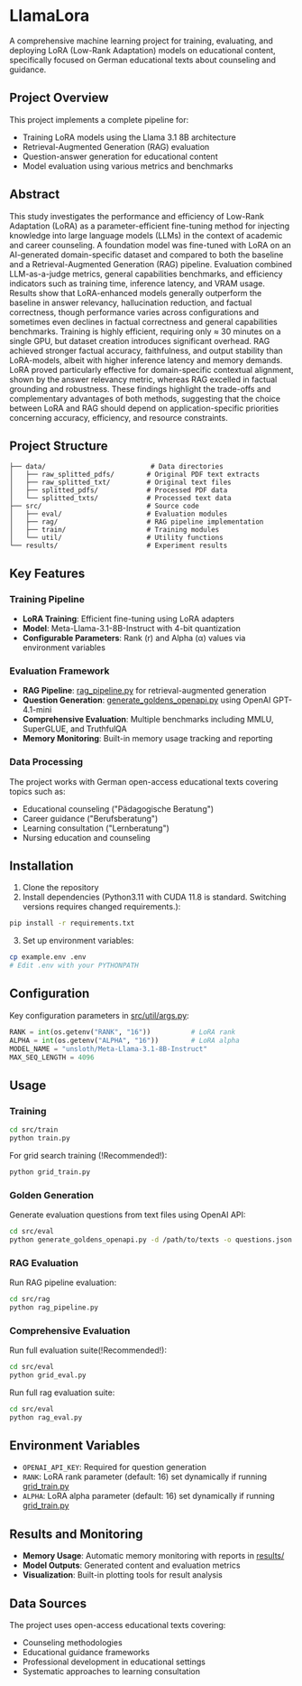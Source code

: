 # LlamaLora

A comprehensive machine learning project for training, evaluating, and deploying LoRA (Low-Rank Adaptation) models on educational content, specifically focused on German educational texts about counseling and guidance.

## Project Overview

This project implements a complete pipeline for:
- Training LoRA models using the Llama 3.1 8B architecture
- Retrieval-Augmented Generation (RAG) evaluation
- Question-answer generation for educational content
- Model evaluation using various metrics and benchmarks

## Abstract

This study investigates the performance and efficiency of Low-Rank Adaptation (LoRA) as a parameter-efficient fine-tuning method for injecting knowledge into large language models (LLMs) in the context of academic and career counseling. A foundation model was fine-tuned with LoRA on an AI-generated domain-specific dataset and compared to both the baseline and a Retrieval-Augmented Generation (RAG) pipeline. Evaluation combined LLM-as-a-judge metrics, general capabilities benchmarks, and efficiency indicators such as training time, inference latency, and VRAM usage. Results show that LoRA-enhanced models generally outperform the baseline in answer relevancy, hallucination reduction, and factual correctness, though performance varies across configurations and sometimes even declines in factual correctness and general capabilities benchmarks. Training is highly efficient, requiring only $\approx$ 30 minutes on a single GPU, but dataset creation introduces significant overhead. RAG achieved stronger factual accuracy, faithfulness, and output stability than LoRA-models, albeit with higher inference latency and memory demands. LoRA proved particularly effective for domain-specific contextual alignment, shown by the answer relevancy metric, whereas RAG excelled in factual grounding and robustness. These findings highlight the trade-offs and complementary advantages of both methods, suggesting that the choice between LoRA and RAG should depend on application-specific priorities concerning accuracy, efficiency, and resource constraints.

## Project Structure

```
├── data/                          # Data directories
│   ├── raw_splitted_pdfs/        # Original PDF text extracts
│   ├── raw_splitted_txt/         # Original text files
│   ├── splitted_pdfs/            # Processed PDF data
│   └── splitted_txts/            # Processed text data
├── src/                          # Source code
│   ├── eval/                     # Evaluation modules
│   ├── rag/                      # RAG pipeline implementation
│   ├── train/                    # Training modules
│   └── util/                     # Utility functions
└── results/                      # Experiment results
```

## Key Features

### Training Pipeline
- **LoRA Training**: Efficient fine-tuning using LoRA adapters
- **Model**: Meta-Llama-3.1-8B-Instruct with 4-bit quantization
- **Configurable Parameters**: Rank (r) and Alpha (α) values via environment variables

### Evaluation Framework
- **RAG Pipeline**: [rag_pipeline.py](src/rag/rag_pipeline.py) for retrieval-augmented generation
- **Question Generation**: [generate_goldens_openapi.py](src/eval/generate_goldens_openapi.py) using OpenAI GPT-4.1-mini
- **Comprehensive Evaluation**: Multiple benchmarks including MMLU, SuperGLUE, and TruthfulQA
- **Memory Monitoring**: Built-in memory usage tracking and reporting

### Data Processing
The project works with German open-access educational texts covering topics such as:
- Educational counseling ("Pädagogische Beratung")
- Career guidance ("Berufsberatung")
- Learning consultation ("Lernberatung")
- Nursing education and counseling

## Installation

1. Clone the repository
2. Install dependencies (Python3.11 with CUDA 11.8 is standard. Switching versions requires changed requirements.):
```bash
pip install -r requirements.txt
```

3. Set up environment variables:
```bash
cp example.env .env
# Edit .env with your PYTHONPATH
```

## Configuration

Key configuration parameters in [src/util/args.py](src/util/args.py):

```python
RANK = int(os.getenv("RANK", "16"))          # LoRA rank
ALPHA = int(os.getenv("ALPHA", "16"))        # LoRA alpha
MODEL_NAME = "unsloth/Meta-Llama-3.1-8B-Instruct"
MAX_SEQ_LENGTH = 4096
```

## Usage

### Training

```bash
cd src/train
python train.py
```

For grid search training (!Recommended!):
```bash
python grid_train.py
```

### Golden Generation

Generate evaluation questions from text files using OpenAI API:

```bash
cd src/eval
python generate_goldens_openapi.py -d /path/to/texts -o questions.json --api-key YOUR_OPENAI_KEY
```

### RAG Evaluation

Run RAG pipeline evaluation:

```bash
cd src/rag
python rag_pipeline.py
```

### Comprehensive Evaluation

Run full evaluation suite(!Recommended!):

```bash
cd src/eval
python grid_eval.py
```

Run full rag evaluation suite:

```bash
cd src/eval
python rag_eval.py
```

## Environment Variables

- `OPENAI_API_KEY`: Required for question generation
- `RANK`: LoRA rank parameter (default: 16) set dynamically if running [grid_train.py](src/train/grid_train.py)
- `ALPHA`: LoRA alpha parameter (default: 16) set dynamically if running [grid_train.py](src/train/grid_train.py)

## Results and Monitoring

- **Memory Usage**: Automatic memory monitoring with reports in [results/](results/)
- **Model Outputs**: Generated content and evaluation metrics
- **Visualization**: Built-in plotting tools for result analysis

## Data Sources

The project uses open-access educational texts covering:
- Counseling methodologies
- Educational guidance frameworks
- Professional development in educational settings
- Systematic approaches to learning consultation